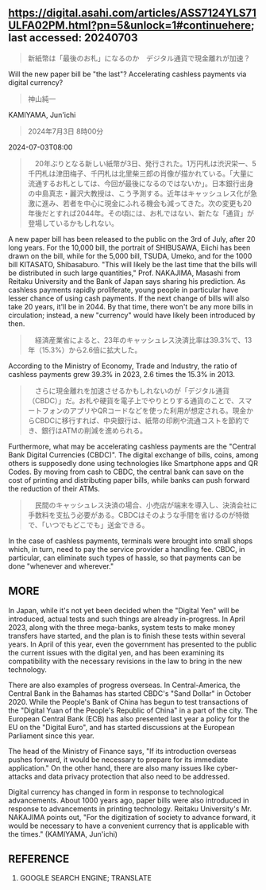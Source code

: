 ## https://digital.asahi.com/articles/ASS7124YLS71ULFA02PM.html?pn=5&unlock=1#continuehere; last accessed: 20240703

> 新紙幣は「最後のお札」になるのか　デジタル通貨で現金離れが加速？

Will the new paper bill be "the last"? Accelerating cashless payments via digital currency?

> 神山純一

KAMIYAMA, Jun'ichi

> 2024年7月3日 8時00分

2024-07-03T08:00

>　20年ぶりとなる新しい紙幣が3日、発行された。1万円札は渋沢栄一、5千円札は津田梅子、千円札は北里柴三郎の肖像が描かれている。「大量に流通するお札としては、今回が最後になるのではないか」。日本銀行出身の中島真志・麗沢大教授は、こう予測する。近年はキャッシュレス化が急激に進み、若者を中心に現金にふれる機会も減ってきた。次の変更も20年後だとすれば2044年。その頃には、お札ではない、新たな「通貨」が登場しているかもしれない。

A new paper bill has been released to the public on the 3rd of July, after 20 long years. For the 10,000 bill, the portrait of SHIBUSAWA, Eiichi has been drawn on the bill, while for the 5,000 bill, TSUDA, Umeko, and for the 1000 bill KITASATO, Shibasaburo. "This will likely be the last time that the bills will be distributed in such large quantities," Prof. NAKAJIMA, Masashi from Reitaku University and the Bank of Japan says sharing his prediction. As cashless payments rapidly proliferate, young people in particular have lesser chance of using cash payments. If the next change of bills will also take 20 years, it'll be in 2044. By that time, there won't be any more bills in circulation; instead, a new "currency" would have likely been introduced by then.

>　経済産業省によると、23年のキャッシュレス決済比率は39.3%で、13年（15.3%）から2.6倍に拡大した。

According to the Ministry of Economy, Trade and Industry, the ratio of cashless payments grew 39.3% in 2023, 2.6 times the 15.3% in 2013.

>　さらに現金離れを加速させるかもしれないのが「デジタル通貨（CBDC）」だ。お札や硬貨を電子上でやりとりする通貨のことで、スマートフォンのアプリやQRコードなどを使った利用が想定される。現金からCBDCに移行すれば、中央銀行は、紙幣の印刷や流通コストを節約でき、銀行はATMの削減を進められる。

Furthermore, what may be accelerating cashless payments are the "Central Bank Digital Currencies (CBDC)". The digital exchange of bills, coins, among others is supposedly done using technologies like Smartphone apps and QR Codes. By moving from cash to CBDC, the central bank can save on the cost of printing and distributing paper bills, while banks can push forward the reduction of their ATMs.

>　民間のキャッシュレス決済の場合、小売店が端末を導入し、決済会社に手数料を支払う必要がある。CBDCはそのような手間を省けるのが特徴で、「いつでもどこでも」送金できる。

In the case of cashless payments, terminals were brought into small shops which, in turn, need to pay the service provider a handling fee. CBDC, in particular, can eliminate such types of hassle, so that payments can be done "whenever and wherever."

## MORE

In Japan, while it's not yet been decided when the "Digital Yen" will be introduced, actual tests and such things are already in-progress. In April 2023, along with the three mega-banks, system tests to make money transfers have started, and the plan is to finish these tests within several years. In April of this year, even the government has presented to the public the current issues with the digital yen, and has been examining its compatibility with the necessary revisions in the law to bring in the new technology.

There are also examples of progress overseas. In Central-America, the Central Bank in the Bahamas has started CBDC's "Sand Dollar" in October 2020. While the People's Bank of China has begun to test transactions of the "Digital Yuan of the People's Republic of China" in a part of the city. The European Central Bank (ECB) has also presented last year a policy for the EU on the "Digital Euro", and has started discussions at the European Parliament since this year.

The head of the Ministry of Finance says, "If its introduction overseas pushes forward, it would be necessary to prepare for its immediate application." On the other hand, there are also many issues like cyber-attacks and data privacy protection that also need to be addressed.

Digital currency has changed in form in response to technological advancements. About 1000 years ago, paper bills were also introduced in response to advancements in printing technology. Reitaku University's Mr. NAKAJIMA points out, "For the digitization of society to advance forward, it would be necessary to have a convenient currency that is applicable with the times." (KAMIYAMA, Jun'ichi)

## REFERENCE

1) GOOGLE SEARCH ENGINE; TRANSLATE
